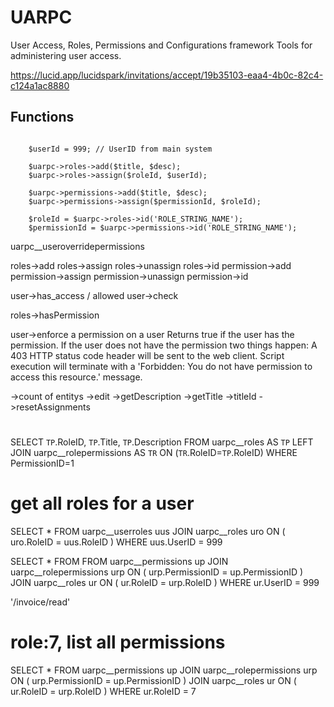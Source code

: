 # UARPC

User Access, Roles, Permissions and Configurations framework
Tools for administering user access.

https://lucid.app/lucidspark/invitations/accept/19b35103-eaa4-4b0c-82c4-c124a1ac8880


## Functions

```LESS

    $userId = 999; // UserID from main system

    $uarpc->roles->add($title, $desc);
    $uarpc->roles->assign($roleId, $userId);

    $uarpc->permissions->add($title, $desc);
    $uarpc->permissions->assign($permissionId, $roleId);

    $roleId = $uarpc->roles->id('ROLE_STRING_NAME');
    $permissionId = $uarpc->permissions->id('ROLE_STRING_NAME');

```





uarpc__useroverridepermissions


roles->add
roles->assign
roles->unassign
roles->id
permission->add
permission->assign
permission->unassign
permission->id

user->has_access / allowed
user->check

roles->hasPermission


user->enforce a permission on a user
Returns true if the user has the permission.
If the user does not have the permission two things happen:
A 403 HTTP status code header will be sent to the web client.
Script execution will terminate with a 'Forbidden: You do not have permission to access this resource.' message.

->count of entitys
->edit
->getDescription
->getTitle
->titleId
->resetAssignments


#
SELECT `TP`.RoleID, `TP`.Title, `TP`.Description FROM uarpc__roles AS `TP`
LEFT JOIN uarpc__rolepermissions AS `TR` ON (`TR`.RoleID=`TP`.RoleID)
WHERE PermissionID=1

# get all roles for a user
SELECT * FROM uarpc__userroles uus 
JOIN uarpc__roles uro ON ( uro.RoleID = uus.RoleID ) 
WHERE uus.UserID = 999


SELECT * FROM 
FROM uarpc__permissions up 
JOIN uarpc__rolepermissions urp ON ( urp.PermissionID = up.PermissionID ) 
JOIN uarpc__roles ur ON ( ur.RoleID = urp.RoleID ) 
WHERE ur.UserID = 999


'/invoice/read'


# role:7, list all permissions
SELECT * 
FROM uarpc__permissions up 
JOIN uarpc__rolepermissions urp ON ( urp.PermissionID = up.PermissionID ) 
JOIN uarpc__roles ur ON ( ur.RoleID = urp.RoleID ) 
WHERE ur.RoleID = 7




